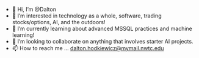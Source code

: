 - 👋 Hi, I’m @Dalton
- 👀 I’m interested in technology as a whole, software, trading stocks/options, AI, and the outdoors!
- 🌱 I’m currently learning about advanced MSSQL practices and machine learning!
- 💞️ I’m looking to collaborate on anything that involves starter AI projects.
- 📫 How to reach me ... dalton.hodkiewicz@mymail.nwtc.edu

<!---
dhodkiewicz/dhodkiewicz is a ✨ special ✨ repository because its `README.md` (this file) appears on your GitHub profile.
You can click the Preview link to take a look at your changes.
--->
